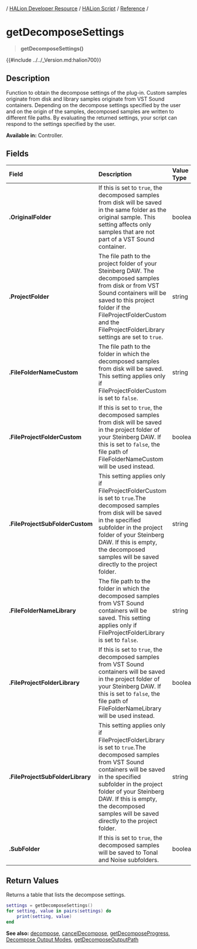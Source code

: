 / [HALion Developer Resource](../../HALion-Developer-Resource.md) / [HALion Script](./HALion-Script.md) / [Reference](./Reference.md) /

# getDecomposeSettings

>**getDecomposeSettings()**

{{#include ../../_Version.md:halion700}}

## Description

Function to obtain the decompose settings of the plug-in. Custom samples originate from disk and library samples originate from VST Sound containers. Depending on the decompose settings specified by the user and on the origin of the samples, decomposed samples are written to different file paths. By evaluating the returned settings, your script can respond to the settings specified by the user.

**Available in:** Controller.

## Fields

|Field|Description|Value Type|
|:-|:-|:-|
|**.OriginalFolder**|If this is set to ``true``, the decomposed samples from disk will be saved in the same folder as the original sample. This setting affects only samples that are not part of a VST Sound container.|boolean|
|**.ProjectFolder**|The file path to the project folder of your Steinberg DAW. The decomposed samples from disk or from VST Sound containers will be saved to this project folder if the FileProjectFolderCustom and the FileProjectFolderLibrary settings are set to ``true``.|string|
|**.FileFolderNameCustom**|The file path to the folder in which the decomposed samples from disk will be saved. This setting applies only if FileProjectFolderCustom is set to ``false``.|string|
|**.FileProjectFolderCustom**|If this is set to ``true``, the decomposed samples from disk will be saved in the project folder of your Steinberg DAW. If this is set to ``false``, the file path of FileFolderNameCustom will be used instead.|boolean|
|**.FileProjectSubFolderCustom**|This setting applies only if FileProjectFolderCustom is set to ``true``.The decomposed samples from disk will be saved in the specified subfolder in the project folder of your Steinberg DAW. If this is empty, the decomposed samples will be saved directly to the project folder.|string|
|**.FileFolderNameLibrary**|The file path to the folder in which the decomposed samples from VST Sound containers will be saved. This setting applies only if FileProjectFolderLibrary is set to ``false``.|string|
|**.FileProjectFolderLibrary**|If this is set to ``true``, the decomposed samples from VST Sound containers will be saved in the project folder of your Steinberg DAW. If this is set to ``false``, the file path of FileFolderNameLibrary will be used instead.|boolean|
|**.FileProjectSubFolderLibrary**|This setting applies only if FileProjectFolderLibrary is set to ``true``.The decomposed samples from VST Sound containers will be saved in the specified subfolder in the project folder of your Steinberg DAW. If this is empty, the decomposed samples will be saved directly to the project folder.|string|
|**.SubFolder**|If this is set to ``true``, the decomposed samples will be saved to Tonal and Noise subfolders.|boolean|

## Return Values

Returns a table that lists the decompose settings.

```lua
settings = getDecomposeSettings()
for setting, value in pairs(settings) do
    print(setting, value)
end
```

**See also:** [decompose](./decompose.md), [cancelDecompose](./cancelDecompose.md), [getDecomposeProgress](./getDecomposeProgress.md), [Decompose Output Modes](./Decompose-Output-Modes.md), [getDecomposeOutputPath](./getDecomposeOutputPath.md)